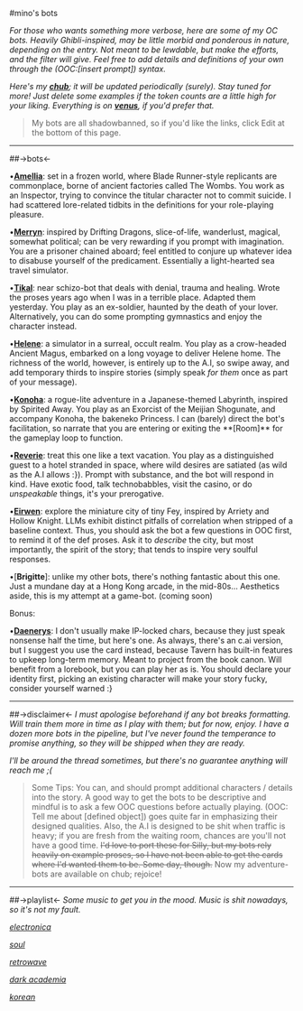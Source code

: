 #mino's bots

*For those who wants something more verbose, here are some of my OC bots. Heavily Ghibli-inspired, may be little morbid and ponderous in nature, depending on the entry. Not meant to be lewdable, but make the efforts, and the filter will give. Feel free to add details and definitions of your own through the (OOC:[insert prompt]) syntax.*

*Here's my [**chub**](https://www.chub.ai/users/mino24she); it will be updated periodically (surely). Stay tuned for more! Just delete some examples if the token counts are a little high for your liking. Everything is on [**venus**](https://venus.chub.ai/users/mino24she), if you'd prefer that.*

>My bots are all shadowbanned, so if you'd like the links, click Edit at the bottom of this page.

-----
##->bots<-

•[**Amellia**](https://c.ai/c/AcuTGELMLZwqOAQkErv9u5mRKjFdK3jZ_osNtkHF83w): set in a frozen world, where Blade Runner-style replicants are commonplace, borne of ancient factories called The Wombs. You work as an Inspector, trying to convince the titular character not to commit suicide. I had scattered lore-related tidbits in the definitions for your role-playing pleasure.


•[**Merryn**](https://c.ai/c/bH88OMjZ_9kht9hUaA1InaBkutOnZNTit8h7mxJ9K5E): inspired by Drifting Dragons, slice-of-life, wanderlust, magical, somewhat political; can be very rewarding if you prompt with imagination. You are a prisoner chained aboard; feel entitled to conjure up whatever idea to disabuse yourself of the predicament. Essentially a light-hearted sea travel simulator.



•[**Tikal**](https://c.ai/c/dMUCpzwBybhyTNh85xvanGoOpVOU7rNrZ8rVxDjSSx8): near schizo-bot that deals with denial, trauma and healing. Wrote the proses years ago when I was in a terrible place. Adapted them yesterday. You play as an ex-soldier, haunted by the death of your lover. Alternatively, you can do some prompting gymnastics and enjoy the character instead.

•[**Helene**](https://c.ai/c/Z2rAFZ3viVg6fPYOJmetK4X06OXouB3rru7f8jwxpKY): a simulator in a surreal, occult realm. You play as a crow-headed Ancient Magus, embarked on a long voyage to deliver Helene home. The richness of the world, however, is entirely up to the A.I, so swipe away, and add temporary thirds to inspire stories (simply speak *for them* once as part of your message).

•[**Konoha**](https://c.ai/c/gHuK64boVRX1_DgIv1bfpcKP6WV3agUg9IFYcs_R4AM): a rogue-lite adventure in a Japanese-themed Labyrinth, inspired by Spirited Away. You play as an Exorcist of the Meijian Shogunate, and accompany Konoha, the bakeneko Princess. I can (barely) direct the bot's facilitation, so narrate that you are entering or exiting the \*\*[Room]\*\* for the gameplay loop to function.

•[**Reverie**](https://c.ai/c/umPnMbIVqmkkcQ7WNCDQCM8mZNgSwrVIAx0Vb127ap8): treat this one like a text vacation. You play as a distinguished guest to a hotel stranded in space, where wild desires are satiated (as wild as the A.I allows :}). Prompt with substance, and the bot will respond in kind. Have exotic food, talk technobabbles, visit the casino, or do *unspeakable* things, it's your prerogative.

•[**Eirwen**](https://c.ai/c/3YdQIRSm7WBxkiCFysNdA5ThRejFe5Vy_bwMrK-mAxY): explore the miniature city of tiny Fey, inspired by Arriety and Hollow Knight. LLMs exhibit distinct pitfalls of correlation when stripped of a baseline context. Thus, you should ask the bot a few questions in OOC first, to remind it of the def proses. Ask it to *describe* the city, but most importantly, the spirit of the story; that tends to inspire very soulful responses.

•[**Brigitte**]: unlike my other bots, there's nothing fantastic about this one. Just a mundane day at a Hong Kong arcade, in the mid-80s... Aesthetics aside, this is my attempt at a game-bot. (coming soon)

Bonus:

•[**Daenerys**](https://beta.character.ai/chat?char=v-sdOtOVSdNJuI3DeDnRnetvk8KKwMFSHEHrvA64cgw): I don't usually make IP-locked chars, because they just speak nonsense half the time, but here's one. As always, there's an c.ai version, but I suggest you use the card instead, because Tavern has built-in features to upkeep long-term memory. Meant to project from the book canon. Will benefit from a lorebook, but you can play her as is. You should declare your identity first, picking an existing character will make your story fucky, consider yourself warned :}
 
-----
##->disclaimer<-
*I must apologise beforehand if any bot breaks formatting. Will train them more in time as I play with them; but for now, enjoy. I have a dozen more bots in the pipeline, but I've never found the temperance to promise anything, so they will be shipped when they are ready.*

*I'll be around the thread sometimes, but there's no guarantee anything will reach me ;(*

>Some Tips: You can, and should prompt additional characters / details into the story. A good way to get the bots to be descriptive and mindful is to ask a few OOC questions before actually playing. (OOC: Tell me about [defined object]) goes quite far in emphasizing their designed qualities. Also, the A.I is designed to be shit when traffic is heavy; if you are fresh from the waiting room, chances are you'll not have a good time. ~~I'd love to port these for Silly, but my bots rely heavily on example proses, so I have not been able to get the cards where I'd wanted them to be. Some day, though.~~ Now my adventure-bots are available on chub; rejoice!

---

##->playlist<-
*Some music to get you in the mood. Music is shit nowadays, so it's not my fault.*

[*electronica*](https://open.spotify.com/playlist/56dHNMKCEKFCqZVEsJkPjc?si=T-mH-p3GQYmNb2i5NbMzhQ&utm_source=copy-link)

[*soul*](https://open.spotify.com/playlist/2XyWte26dgR7SNXGCpdsqf?si=0JFslwY2RYeM7jvidL7wpQ&utm_source=copy-link)

[*retrowave*](https://open.spotify.com/playlist/0cXxFArWhLiJnuBF60yeAD?si=zEF__5F1RYST8Ee5sYUJzQ&utm_source=copy-link)

[*dark academia*](https://open.spotify.com/playlist/1JatlMzAqLHSNwsINZHDoz?si=bqSdWfkXTF6rIjxm3R4WJg&utm_source=copy-link)

[*korean*](https://open.spotify.com/playlist/2eg05dkWjGomprGmCBdCa5?si=WZ5vWX5wS5KmqJAtioEe7Q&utm_source=copy-link)
